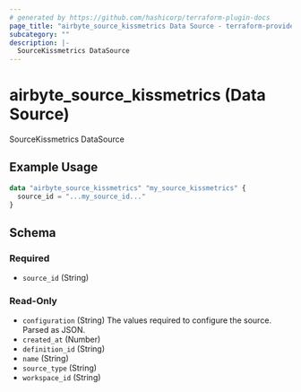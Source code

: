 ```yaml
---
# generated by https://github.com/hashicorp/terraform-plugin-docs
page_title: "airbyte_source_kissmetrics Data Source - terraform-provider-airbyte"
subcategory: ""
description: |-
  SourceKissmetrics DataSource
---
```


# airbyte_source_kissmetrics (Data Source)

SourceKissmetrics DataSource

## Example Usage

```terraform
data "airbyte_source_kissmetrics" "my_source_kissmetrics" {
  source_id = "...my_source_id..."
}
```

<!-- schema generated by tfplugindocs -->
## Schema

### Required

- `source_id` (String)

### Read-Only

- `configuration` (String) The values required to configure the source. Parsed as JSON.
- `created_at` (Number)
- `definition_id` (String)
- `name` (String)
- `source_type` (String)
- `workspace_id` (String)
